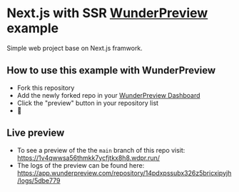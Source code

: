 # Next.js with SSR [WunderPreview](https://wunderpreview.com) example

Simple web project base on Next.js framwork.

## How to use this example with WunderPreview

- Fork this repository
- Add the newly forked repo in your [WunderPreview Dashboard](https://app.wunderpreview.com)
- Click the "preview" button in your repository list
- 🥳

## Live preview

- To see a preview of the the `main` branch of this repo visit: https://1v4qwwsa56thmkk7ycfjtkx8h8.wdpr.run/
- The logs of the preview can be found here: https://app.wunderpreview.com/repository/14pdxpssubx326z5bricxipyjh/logs/5dbe779



